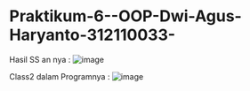 # Praktikum-6--OOP-Dwi-Agus-Haryanto-312110033-


Hasil SS an nya :
![image](https://user-images.githubusercontent.com/31887335/204809256-7881d2e3-7590-4594-bcd0-1a23b9e69752.png)




Class2 dalam Programnya :
![image](https://user-images.githubusercontent.com/31887335/204809633-fd61521c-d7cb-41ea-b97b-443671fe5911.png)
